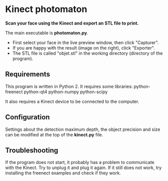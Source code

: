 Kinect photomaton
=================

**Scan your face using the Kinect and export an STL file to print.**

The main executable is **photomaton.py**.


* First select your face in the live preview window, then click "Capturer". 
* If you are happy with the result (image on the right), click "Exporter".
* The STL file is called "objet.stl" in the working directory (directory of the program).

Requirements
----------------

This program is written in Python 2. It requires some libraries:
python-freenect python-qt4 python-numpy python-scipy

It also requires a Kinect device to be connected to the computer.


Configuration
----------------

Settings about the detection maximum depth,
the object precision and size can be modified at the top of the **kinect.py** file.

Troubleshooting
----------------

If the program does not start, it probably has a problem to communicate with the Kinect.
Try to unplug it and plug it again. If it still does not work, try installing the freenect examples and
check if they work.
